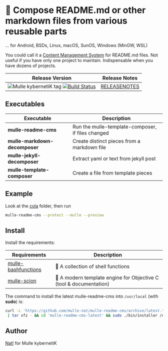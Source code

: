 # 🦋 Compose README.md or other markdown files from various reusable parts

... for Android, BSDs, Linux, macOS, SunOS, Windows (MinGW, WSL)

You could call it a [Content Management System](https://de.wikipedia.org/wiki/Content-Management-System)
for README.md files. Not useful if you have only one project to maintain.
Indispensable when you have dozens of projects.


| Release Version                                       | Release Notes
|-------------------------------------------------------|--------------
| ![Mulle kybernetiK tag](https://img.shields.io/github/tag/mulle-nat/mulle-readme-cms.svg?branch=release) [![Build Status](https://github.com/mulle-nat/mulle-readme-cms/workflows/CI/badge.svg?branch=release)](//github.com/mulle-nat/mulle-readme-cms/actions)| [RELEASENOTES](RELEASENOTES.md) |

## Executables

| Executable                    | Description
|-------------------------------|--------------------------------------------
| **mulle-readme-cms**          | Run the mulle-template-composer, if files changed
| **mulle-markdown-decomposer** | Create distinct pieces from a markdown file
| **mulle-jekyll-decomposer**   | Extract yaml or text from jekyll post
| **mulle-template-composer**   | Create a file from template pieces


## Example

Look at the [cola](cola) folder, then run

``` sh
mulle-readme-cms --protect --mulle --preview
```







## Install

Install the requirements:

| Requirements                                 | Description
|----------------------------------------------|-----------------------
| [mulle-bashfunctions](https://github.com/mulle-nat/mulle-bashfunctions)             | 🥊 A collection of shell functions
| [mulle-scion](https://github.com/MulleWeb/mulle-scion)             | 🌱 A modern template engine for Objective C (tool & documentation) 


The command to install the latest mulle-readme-cms into
`/usr/local` (with **sudo**) is:

``` bash
curl -L 'https://github.com/mulle-nat/mulle-readme-cms/archive/latest.tar.gz' \
 | tar xfz - && cd 'mulle-readme-cms-latest' && sudo ./bin/installer /usr/local
```



## Author

[Nat!](https://mulle-kybernetik.com/weblog) for Mulle kybernetiK


